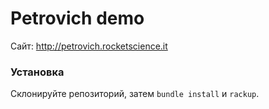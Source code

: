 # Petrovich demo

Сайт: http://petrovich.rocketscience.it

### Установка

Склонируйте репозиторий, затем `bundle install` и `rackup`.



